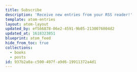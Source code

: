 ```yaml
---
title: Subscribe
description: 'Receive new entries from your RSS reader!'
template: atom-entries
layout: atom-layout
updated_by: ef566878-06e2-4591-9b05-2130076004d2
updated_at: 1618323851
blueprint: atom_feed
hide_from_toc: true
collections:
  - books
  - posts
id: 937b2a0a-c500-497f-a9d6-19911372a4d1
---
```

